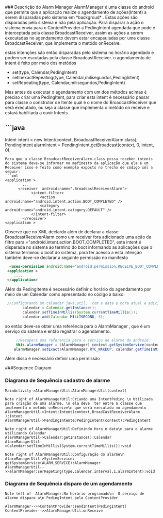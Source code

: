 <link rel="stylesheet" href="editormd/css/editormd.css" />
<div id="test-editor">
    <textarea style="display:none;">### Editor.md

**Editor.md**: The open source embeddable online markdown editor, based on CodeMirror & jQuery & Marked.
    </textarea>
</div>
<script src="https://cdnjs.cloudflare.com/ajax/libs/jquery/1.11.3/jquery.min.js"></script>
<script src="editormd/editormd.min.js"></script>
<script type="text/javascript">
    $(function() {
        var editor = editormd("test-editor", {
            // width  : "100%",
            // height : "100%",
            path   : "editormd/lib/"
        });
    });
</script>
### Descrição do Alarm Manager
AlarmManager é uma classe do android que permite que a aplicação realize o agendamento de ações(Intent) a serem disparadas pelo sistema em *backgroud* . Estas ações são disparadas pelo sistema e não pela aplicação. Para disparar a ação o sistema envia para o ContentProvider a PedingIntent agendada que pode é interceptada pela classe BroadcastReceiver,  assim as ações a serem executadas no agendamento devem estar encapsuladas por uma classe BroadcastReceiver, que implementa o metódo onReceive.


estas intenções são então disparadas pelo sistema no horário agendado e podem ser escutadas pela classe BroadcastReceiver.
o agendamento de intent é feito por meio dos metódos
- set(type, Calendar,PedingIntent)
- setInexactRepeating(type, Calendar,milisegundos,PedingIntent)
- setRepeating(type, Calendar,milisegundos,PedingIntent)


Mas antes de executar o agendamento com um dos métodos acimas é preciso criar uma PedingItent, para criar esta intent é necessário passar para classe o construtor de Itente qual é o nome do BroadcastReceiver que será executado, ou seja a classe que implementa o metódo on receive e estará habilitada a ouvir Intents.

## ```java
  Intent   intent                     = new Intent(context, BroadcastReceiverAlarm.class);
  PendingIntent alarmIntent = PendingIntent.getBroadcast(context, 0, intent, 0);
```
Para que a classe BroadcastReceiverAlarm.class possa receber intents do sistema deve-se informar no mafinesto da aplicação que ela é um Receiver isso é feito como exemplo exposto no trecho de código xml a seguir:
```xml
<application >
		...
      <receiver  android:name=".BroadcastReceiverAlarm">
            <intent-filter>
                <action android:name="android.intent.action.BOOT_COMPLETED" />
                <category android:name="android.intent.category.DEFAULT" />
            </intent-filter>
        </receiver>
<application >
```
Observe que no XML declardo além de declarar a classe BroadcastReceiverAlarm como um receiver fora adicionado uma ação de filtro para ="android.intent.action.BOOT_COMPLETED", esta intent é disparada no sistema ao termino do boot informando as aplicações que o sistema terminou o boot do sistema, para ter acesso a esta intenção também deve-se declarar a seguinte permissão no manifesto
```xml
  <uses-permission android:name="android.permission.RECEIVE_BOOT_COMPLETED" />
 <application >
 	....
 </application>
```
Além da PedingItente é necessário definir o horário do agendamento por meio de um Calendar como apresentado no código a baixo:
```java
 //Configurando um calendar java.util,  com a data e hora atual e adicionando  5 segundos.
        calendar = Calendar.getInstance();
        calendar.setTimeInMillis(System.currentTimeMillis());
        calendar.add(Calendar.MILLISECOND, 5);
```



so então deve-se obter uma referência para o AlarmManager , que é um serviço do sistema e então registrar o agendamento.
```java
	 //Recupera uma referencia para o serviço de alarme do android.
	 this.alarmManager = (AlarmManager) context.getSystemService(context.ALARM_SERVICE);
	alarmManager.setExact(AlarmManager.RTC_WAKEUP, calendar.getTimeInMillis(), alarmIntent);

```


Além disso é necessário definir uma permissão


###Sequence Diagram
### Diagrama de Sequência cadastro de alarme
```seq
MainActivity->AlarmManagerUtil:AlarmManagerUtil(context)

Note right of AlarmManagerUtil:Criando uma IntentPeding \n Utilizada para criação de uma alarme, \n ela deve  ter entre a classe que implementa o metódo onReceive\n que será executado no agendamento
AlarmManagerUtil->Intent:Intent(context,BroadCastReceiverAlarm ):Intent
AlarmManagerUtil->PendingIntente:PedingIntent(context):PedingIntent

Note right of AlarmManagerUtil:Definindo Hora e data\n para o alarme utilizando Calendar
AlarmManagerUtil->Calendar:getInstance():Calendar
AlarmManagerUtil->Calendar:setTimeInMillis(System.currentTimeMillis()):void

Note right of AlarmManagerUtil:Configuração do alarme\n
AlarmManagerUtil->SystemService: getSystemService(ALARM_SERVICE):AlarmManager
AlarmManagerUtil-->>alarmManager:serRepeting(type,calendar,interval,1,alarmIntent):void

```

### Diagrama de Sequência disparo de um agendamento

```seq
Note left of  AlarmManager:No horário programado\n  O serviço de alarme dispara a\n PedingIntent pelo ContentProvider

AlarmManager-->>ContentProvider:sendIntent(PedingIntent)
ContentProvider-->>AlarmManagerUtil:onReceive

```


